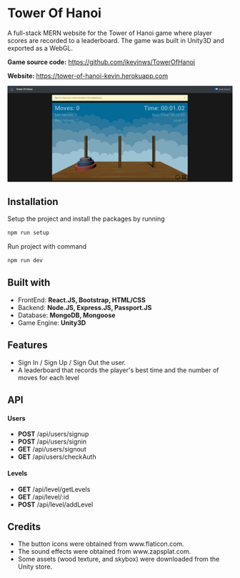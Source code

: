 # Tower Of Hanoi
A full-stack MERN website for the Tower of Hanoi game where player scores are recorded to a leaderboard. The game was built in Unity3D and exported as a WebGL. 

<b>Game source code:</b> <a>https://github.com/ikevinws/TowerOfHanoi</a>

<b>Website: </b> <a>https://tower-of-hanoi-kevin.herokuapp.com</a>

<img width="1438" alt="screenshot" src="images/home.png">

<h2>Installation</h2>

 Setup the project and install the packages by running
```bash
npm run setup
```
 Run project with command
```bash
npm run dev
```

<h2>Built with</h2>
<ul>
    <li>FrontEnd: <b> React.JS, Bootstrap, HTML/CSS </b></li>
    <li>Backend:  <b> Node.JS, Express.JS, Passport.JS </b> </li>
    <li>Database: <b> MongoDB, Mongoose </b> </li>
    <li>Game Engine: <b>Unity3D</b></li>
</ul>

<h2> Features </h2>
<ul>
    <li> Sign In / Sign Up / Sign Out the user. </li>
    <li> A leaderboard that records the player's best time and the number of moves for each level</li>
</ul>

<h2> API </h2>
<h4> Users </h4>
<ul>
  <li> <b>POST</b> /api/users/signup </li>
  <li> <b>POST</b>  /api/users/signin  </li>
  <li> <b>GET</b>  /api/users/signout </li>
  <li> <b>GET</b>  /api/users/checkAuth </li>
</ul>

<h4> Levels </h4>
<ul>
  <li> <b>GET</b> /api/level/getLevels </li>
  <li> <b>GET</b> /api/level/:id </li>
  <li> <b>POST</b> /api/level/addLevel </li>
</ul>

<h2> Credits </h2>
<ul>
  <li>The button icons were obtained from <a>www.flaticon.com</a>.</li>
  <li>The sound effects were obtained from <a>www.zapsplat.com</a>.</li>
  <li>Some assets (wood texture, and skybox) were downloaded from the Unity store.</li> 
</ul>
